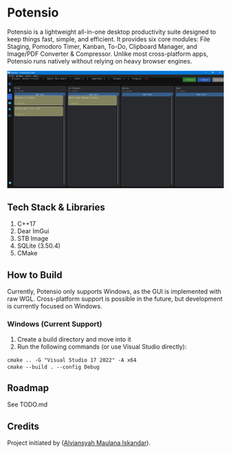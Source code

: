# Potensio

Potensio is a lightweight all-in-one desktop productivity suite designed to keep things fast, simple, and efficient. It provides six core modules: File Staging, Pomodoro Timer, Kanban, To-Do, Clipboard Manager, and Image/PDF Converter & Compressor. Unlike most cross-platform apps, Potensio runs natively without relying on heavy browser engines.

![Screenshot of Potensio](Screenshot_1.png)

## Tech Stack & Libraries

1. C++17
2. Dear ImGui
3. STB Image
4. SQLite (3.50.4)
5. CMake

## How to Build

Currently, Potensio only supports Windows, as the GUI is implemented with raw WGL. Cross-platform support is possible in the future, but development is currently focused on Windows.

### Windows (Current Support)

1. Create a build directory and move into it
2. Run the following commands (or use Visual Studio directly):

```
cmake .. -G "Visual Studio 17 2022" -A x64
cmake --build . --config Debug
```

## Roadmap

See TODO.md

## Credits

Project initiated by ([Alviansyah Maulana Iskandar](https://github.com/alviansm)).
